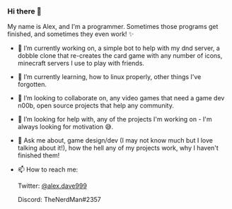 ### Hi there 👋

My name is Alex, and I'm a programmer. Sometimes those programs get finished, and sometimes they even work! ✨

- 🔭 I’m currently working on, a simple bot to help with my dnd server, a dobble clone that re-creates the card game with any number of icons, minecraft servers I use to play with friends.
- 🌱 I’m currently learning, how to linux properly, other things I've forgotten.
- 👯 I’m looking to collaborate on, any video games that need a game dev n00b, open source projects that help any community.
- 🤔 I’m looking for help with, any of the projects I'm working on - I'm always looking for motivation 😅.
- 💬 Ask me about, game design/dev (I may not know much but I love talking about it!), how the hell any of my projects work, why I haven't finished them!
- 📫 How to reach me: 

     Twitter: [@alex.dave999](https://twitter.com/AlexDave999)
     
     Discord: TheNerdMan#2357

<!--
**TheNerdMan/TheNerdMan** is a ✨ _special_ ✨ repository because its `README.md` (this file) appears on your GitHub profile.

Here are some ideas to get you started:

-->
